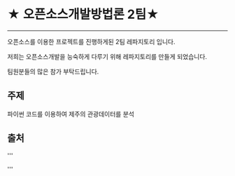 # ★ 오픈소스개발방법론 2팀★
-------------------
오픈소스를 이용한 프로젝트를 진행하게된 2팀 레파지토리 입니다.

저희는 오픈소스개발을 능숙하게 다루기 위해 레파지토리를 만들게 되었습니다.

팀원분들의 많은 참가 부탁드립니다. 

## 주제
파이썬 코드를 이용하여 제주의 관광데이터를 분석

## 출처
'''

'''